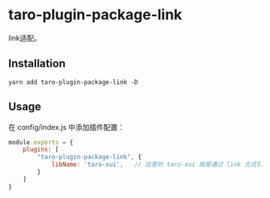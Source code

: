 # taro-plugin-package-link

link适配。

## Installation

```
yarn add taro-plugin-package-link -D
```

## Usage

在 config/index.js 中添加插件配置：

```js
module.exports = {
	plugins: [
		"taro-plugin-package-link", {
			libName: 'taro-xui',   // 这里的 taro-xui 就是通过 link 方式引入的ui库所在的 **本地文件夹** 名称
		}
	]
}
```
